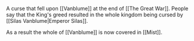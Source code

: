 A curse that fell upon [[Vanblume]] at the end of [[The Great War]]. People say that the King's greed resulted in the whole kingdom being cursed by [[Silas Vanblume|Emperor Silas]].

As a result the whole of [[Vanblume]] is now covered in [[Mist]].